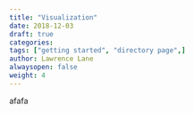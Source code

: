 ```yaml
---
title: "Visualization"
date: 2018-12-03
draft: true
categories:
tags: ["getting started", "directory page",]
author: Lawrence Lane
alwaysopen: false
weight: 4
---
```


afafa
